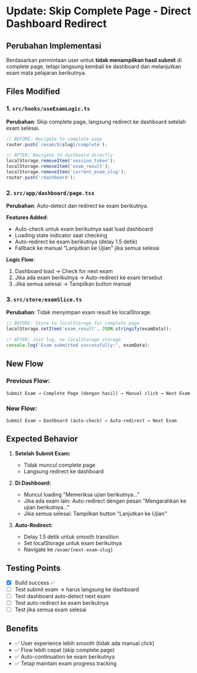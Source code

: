 # Update: Skip Complete Page - Direct Dashboard Redirect

## Perubahan Implementasi

Berdasarkan permintaan user untuk **tidak menampilkan hasil submit** di complete page, tetapi langsung kembali ke dashboard dan melanjutkan exam mata pelajaran berikutnya.

## Files Modified

### 1. `src/hooks/useExamLogic.ts`
**Perubahan**: Skip complete page, langsung redirect ke dashboard setelah exam selesai.

```typescript
// BEFORE: Navigate to complete page
router.push(`/exam/${slug}/complete`);

// AFTER: Navigate to dashboard directly 
localStorage.removeItem('session_token');
localStorage.removeItem('exam_result'); 
localStorage.removeItem('current_exam_slug');
router.push('/dashboard');
```

### 2. `src/app/dashboard/page.tsx`
**Perubahan**: Auto-detect dan redirect ke exam berikutnya.

**Features Added**:
- Auto-check untuk exam berikutnya saat load dashboard
- Loading state indicator saat checking
- Auto-redirect ke exam berikutnya (delay 1.5 detik)
- Fallback ke manual "Lanjutkan ke Ujian" jika semua selesai

**Logic Flow**:
1. Dashboard load → Check for next exam
2. Jika ada exam berikutnya → Auto-redirect ke exam tersebut
3. Jika semua selesai → Tampilkan button manual

### 3. `src/store/examSlice.ts`
**Perubahan**: Tidak menyimpan exam result ke localStorage.

```typescript
// BEFORE: Store to localStorage for complete page
localStorage.setItem('exam_result', JSON.stringify(examData));

// AFTER: Just log, no localStorage storage
console.log('Exam submitted successfully:', examData);
```

## New Flow

### Previous Flow:
```
Submit Exam → Complete Page (dengan hasil) → Manual click → Next Exam
```

### New Flow:
```
Submit Exam → Dashboard (auto-check) → Auto-redirect → Next Exam
```

## Expected Behavior

1. **Setelah Submit Exam:**
   - Tidak muncul complete page
   - Langsung redirect ke dashboard
   
2. **Di Dashboard:**
   - Muncul loading "Memeriksa ujian berikutnya..."
   - Jika ada exam lain: Auto-redirect dengan pesan "Mengarahkan ke ujian berikutnya..."
   - Jika semua selesai: Tampilkan button "Lanjutkan ke Ujian"

3. **Auto-Redirect:**
   - Delay 1.5 detik untuk smooth transition
   - Set localStorage untuk exam berikutnya
   - Navigate ke `/exam/{next-exam-slug}`

## Testing Points

- [x] Build success ✅
- [ ] Test submit exam → harus langsung ke dashboard
- [ ] Test dashboard auto-detect next exam
- [ ] Test auto-redirect ke exam berikutnya
- [ ] Test jika semua exam selesai

## Benefits

- ✅ User experience lebih smooth (tidak ada manual click)
- ✅ Flow lebih cepat (skip complete page)
- ✅ Auto-continuation ke exam berikutnya
- ✅ Tetap maintain exam progress tracking
